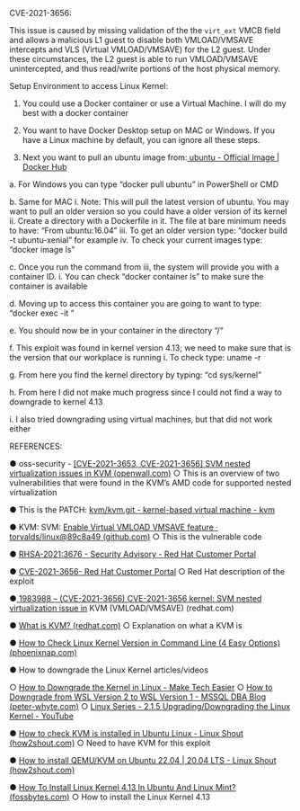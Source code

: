 CVE-2021-3656:

This issue is caused by missing validation of the the `virt_ext` VMCB
field and allows a malicious L1 guest to disable both VMLOAD/VMSAVE
intercepts and VLS (Virtual VMLOAD/VMSAVE) for the L2 guest. Under
these circumstances, the L2 guest is able to run VMLOAD/VMSAVE
unintercepted, and thus read/write portions of the host physical
memory.


Setup Environment to access Linux Kernel:
1. You could use a Docker container or use a Virtual Machine. I will do my best with a
docker container

2. You want to have Docker Desktop setup on MAC or Windows. If you have a Linux
machine by default, you can ignore all these steps.

3. Next you want to pull an ubuntu image from:[ ubuntu - Official Image | Docker Hub](https://hub.docker.com/_/ubuntu/)

a. For Windows you can type “docker pull ubuntu” in PowerShell or CMD

b. Same for MAC
i. Note: This will pull the latest version of ubuntu. You may want to pull an
older version so you could have a older version of its kernel
ii. Create a directory with a Dockerfile in it. The file at bare minimum needs
to have: “From ubuntu:16.04”
iii. To get an older version type: “docker build -t ubuntu-xenial” for example
iv. To check your current images type: “docker image ls”

c. Once you run the command from iii, the system will provide you with a container
ID.
i. You can check “docker container ls” to make sure the container is
available

d. Moving up to access this container you are going to want to type: “docker exec -it
<NAMES> <COMMAND>”

e. You should now be in your container in the directory “/”

f. This exploit was found in kernel version 4.13; we need to make sure that is the
version that our workplace is running
i. To check type: uname -r

g. From here you find the kernel directory by typing: “cd sys/kernel”

h. From here I did not make much progress since I could not find a way to
downgrade to kernel 4.13

i. I also tried downgrading using virtual machines, but that did not work
either


REFERENCES:

● oss-security - [[CVE-2021-3653, CVE-2021-3656] SVM nested virtualization issues in
KVM (openwall.com)](https://www.openwall.com/lists/oss-security/2021/08/16/1)
○ This is an overview of two vulnerabilities that were found in the KVM’s AMD code
for supported nested virtualization

● This is the PATCH: [kvm/kvm.git - kernel-based virtual machine - kvm](https://git.kernel.org/pub/scm/virt/kvm/kvm.git/commit/?id=c7dfa4009965a9b2d7b329ee970eb8da0d32f0bc)

● KVM: SVM: [Enable Virtual VMLOAD VMSAVE feature · torvalds/linux@89c8a49
(github.com)](https://github.com/torvalds/linux/commit/89c8a4984fc9)
○ This is the vulnerable code

● [RHSA-2021:3676 - Security Advisory - Red Hat Customer Portal](https://access.redhat.com/errata/RHSA-2021:3676)

● [CVE-2021-3656- Red Hat Customer Portal](https://access.redhat.com/security/cve/cve-2021-3656)
○ Red Hat description of the exploit

●[ 1983988 – (CVE-2021-3656) CVE-2021-3656 kernel: SVM nested virtualization issue in](https://bugzilla.redhat.com/show_bug.cgi?id=1983988)
KVM (VMLOAD/VMSAVE) (redhat.com)

● [What is KVM? (redhat.com)](https://www.redhat.com/en/topics/virtualization/what-is-KVM)
○ Explanation on what a KVM is

● [How to Check Linux Kernel Version in Command Line (4 Easy Options)
(phoenixnap.com)](https://phoenixnap.com/kb/check-linux-kernel-version#:~:text=The%20hostnamectl%20command%20is%20typically%20used%20to%20display,The%20second-to-last%20line%20should%20read%3A%20Kernel%3A%20Linux%203.10.0-957.21.2.el7.x86_64.)

● How to downgrade the Linux Kernel articles/videos

○ [How to Downgrade the Kernel in Linux - Make Tech Easier](https://www.maketecheasier.com/downgrade-kernel-linux/#:~:text=1%20Boot%20Into%20an%20Older%20Kernel.%20The%20good,type%20of%20problem%20is%20to%20avoid...%20More%20)
○ [How to Downgrade from WSL Version 2 to WSL Version 1 - MSSQL DBA Blog
(peter-whyte.com)](https://peter-whyte.com/how-to-downgrade-from-wsl-2-to-wsl-1/#:~:text=How%20to%20Downgrade%20from%20WSL%202%20to%20WSL,other%20post%20%E2%80%93%20How%20to%20Check%20WSL%20Version)
○ [Linux Series - 2.1.5 Upgrading/Downgrading the Linux Kernel - YouTube](https://www.youtube.com/watch?v=rcM8gDwjAkw&t=2s)

● [How to check KVM is installed in Ubuntu Linux - Linux Shout (how2shout.com)](https://www.how2shout.com/linux/how-to-check-kvm-is-installed-in-ubuntu-linux/)
○ Need to have KVM for this exploit

● [How to install QEMU/KVM on Ubuntu 22.04 | 20.04 LTS - Linux Shout (how2shout.com)](https://www.how2shout.com/linux/how-to-install-qemu-kvm-on-ubuntu-22-04-20-04-lts/)

● [How To Install Linux Kernel 4.13 In Ubuntu And Linux Mint? (fossbytes.com)](https://fossbytes.com/install-linux-kernel-4-13-ubuntu-linux-mint/#:~:text=At%20the%20top%2C%20you%20can%20see%20Linux%20kernel,reboot%20your%20computer%20and%20use%20the%20new%20kernel.)
○ How to install the Linux Kernel 4.13
